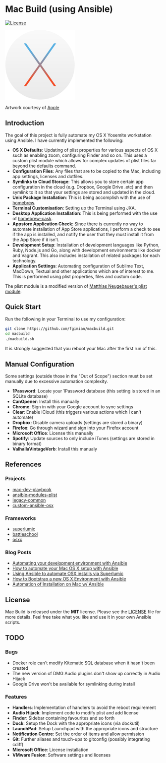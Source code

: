 # Mac Build (using Ansible)

[![License](https://img.shields.io/badge/license-MIT-blue.svg)](https://github.com/fgimian/campies/blob/master/LICENSE)

![Mac Build Logo](images/macbuild-logo.png)

Artwork courtesy of [Apple](http://www.apple.com/)

## Introduction

The goal of this project is fully automate my OS X Yosemite workstation using
Ansible.  I have currently implemented the following:

* **OS X Defaults**: Updating of plist properties for various aspects of OS X
  such as enabling zoom, configuring Finder and so on.  This uses a custom
  plist module which allows for complex updates of plist files far beyond
  the defaults command.
* **Configuration Files**: Any files that are to be copied to the Mac,
  including app settings, licenses and dotfiles.
* **Symlinks to Cloud Storage**: This allows you to store certain app
  configuration in the cloud (e.g. Dropbox, Google Drive .etc) and then
  symlink to it so that your settings are stored and updated in the cloud.
* **Unix Package Installation**: This is being accomplish with the use of
  [homebrew](https://github.com/Homebrew/homebrew).
* **Terminal Customisation**: Setting up the Terminal using JXA.
* **Desktop Application Installation**: This is being performed with the use
  of [homebrew-cask](https://github.com/caskroom/homebrew-cask).
* **Appstore Application Check**: Since there is currently no way to automate
  installation of App Store applications, I perform a check to see if the app
  is installed, and notify the user that they must install it from the App
  Store if it isn't.
* **Development Setup**: Installation of development languages like Python,
  Ruby, Node.js and Go, along with development environments like docker and
  Vagrant.  This also includes installation of related packages for each
  technology.
* **Application Settings**: Automating configuration of Sublime Text, MacDown,
  Textual and other applications which are of interest to me.  This is performed using plist properties, files and custom code.

The plist module is a modified version of
[Matthias Neugebauer's plist module](https://github.com/mtneug/ansible-modules-plist).

## Quick Start

Run the following in your Terminal to use my configuration:

```bash
git clone https://github.com/fgimian/macbuild.git
cd macbuild
./macbuild.sh
```

It is strongly suggested that you reboot your Mac after the first run
of this.

## Manual Configuration

Some settings (outside those in the "Out of Scope") section must be set
manually due to excessive automation complexity.

* **1Password**: Locate your 1Password database (this setting is stored in an
  SQLite database)
* **CanOpener**: Install this manually
* **Chrome**: Sign in with your Google account to sync settings
* **Clear**: Enable iCloud (this triggers various actions which I can't
  automate)
* **Dropbox**: Disable camera uploads (settings are stored a binary)
* **Firefox**: Go through wizard and sign into your Firefox account
* **Microsoft Office**: License this manually
* **Spotify**: Update sources to only include iTunes (settings are stored
  in binary format)
* **ValhallaVintageVerb**: Install this manualy

## References

### Projects

* [mac-dev-playbook](https://github.com/geerlingguy/mac-dev-playbook)
* [ansible-modules-plist](https://github.com/mtneug/ansible-modules-plist)
* [legacy-common](https://github.com/osxc/legacy-common)
* [custom-ansible-osx](https://github.com/mtneug/custom-ansible-osx)

### Frameworks

* [superlumic](https://github.com/superlumic/superlumic)
* [battleschool](https://github.com/spencergibb/battleschool)
* [osxc](http://osxc.github.io/)

### Blog Posts

* [Automating your development environment with Ansible](http://www.nickhammond.com/automating-development-environment-ansible/)
* [How to automate your Mac OS X setup with Ansible](https://blog.vandenbrand.org/2016/01/04/how-to-automate-your-mac-os-x-setup-with-ansible/)
* [Using Ansible to automate OSX installs via Superlumic](http://vanderveer.be/2015/09/27/using-ansible-to-automate-osx-installs-via-superlumic.html)
* [How to Bootstrap a new OS X Environment with Ansible](http://flounderedge.com/bootstrap-new-os-x-environment-ansible/)
* [Automation of Installation on Mac w/ Ansible](https://medium.com/@hackyGQ/automation-of-installation-on-mac-w-ansible-21354cce0d7b#.j7rujxwgc)

## License

Mac Build is released under the **MIT** license. Please see the
[LICENSE](https://github.com/fgimian/macbuild/blob/master/LICENSE) file for
more details.  Feel free take what you like and use it in your own Ansible
scripts.

## TODO

### Bugs

* Docker role can't modify Kitematic SQL database when it hasn't been created
* The new version of DMG Audio plugins don't show up correctly in Audio Hijack
* Google Drive won't be available for symlinking during install

### Features

* **Handlers**: Implementation of handlers to avoid the reboot requirement
* **Audio Hijack**: Implement code to modify plist and add license
* **Finder**: Sidebar containing favourites and so forth
* **Dock**: Setup the Dock with the appropriate icons (via dockutil)
* **LaunchPad**: Setup Launchpad with the appropriate icons and structure
* **Notification Centre**: Set the order of items and allow permission
* **Git**: Further aliases and touch-ups to gitconfig (possibly
  integrating cdiff)
* **Microsoft Office**: License installation
* **VMware Fusion**: Software settings and licenses
